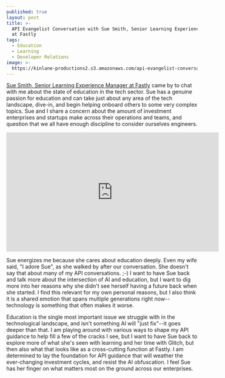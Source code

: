 ```yaml
---
published: true
layout: post
title: >-
  API Evangelist Conversation with Sue Smith, Senior Learning Experience Manager
  at Fastly
tags:
  - Education
  - Learning
  - Developer Relations
image: >-
  https://kinlane-productions2.s3.amazonaws.com/api-evangelist-conversations/api-evangelist-conversations.jpg
---
```

[Sue Smith, Senior Learning Experience Manager at Fastly](https://conversations.apievangelist.com/sessions/2024-10-08-sue-smith-fastly.html) came by to chat with me about the state of education in the tech sector. Sue has a genuine passion for education and can take just about any area of the tech landscape, dive-in, and begin helping onboard others to some very complex topics. Sue and I share a concern about the amount of investment enterprises and startups make across their operations and teams, and question that we all have enough discipline to consider ourselves engineers. 

<center><iframe width="560" height="315" src="https://www.youtube.com/embed/y145tNGjISg?si=OvevP3yp_EsNjPF8" title="YouTube video player" frameborder="0" allow="accelerometer; autoplay; clipboard-write; encrypted-media; gyroscope; picture-in-picture; web-share" referrerpolicy="strict-origin-when-cross-origin" allowfullscreen></iframe></center>

Sue energizes me because she cares about education deeply. Even my wife said, "I adore Sue", as she walked by after our conversation. She doesn't say that about many of my API conversations. ;-) I want to have Sue back and talk more about the intersection of AI and education, but I want to dig more into her reasons why she didn't see herself having a future back when she started. I find this relevant for my own personal reasons, but I also think it is a shared emotion that spans multiple generations right now--technology is something that often makes it worse. 

Education is the single most important issue we struggle with in the technological landscape, and isn't something AI will "just fix"--it goes deeper than that. I am playing around with various ways to shape my API guidance to help fill a few of the cracks I see, but I want to have Sue back to explore more of what she's seen with learning and her time with Glitch, but then also what that looks like as a cross-cutting function at Fastly. I am determined to lay the foundation for API guidance that will weather the ever-changing investment cycles, and resist the AI obfuscation. I feel Sue has her finger on what matters most on the ground across our enterprises. 
